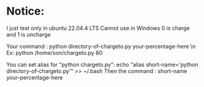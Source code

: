 #   Notice:
 I just test only in ubuntu 22.04.4 LTS
 Cannot use in Windows
 0 is charge and 1 is uncharge

 Your command : python directory-of-chargeto.py your-percentage-here \n
 Ex: python /home/son/chargeto.py 80

 You can set alias for "python chargeto.py": 
 echo "alias short-name='python directory-of-chargeto.py'" >> ~/.bash
 Then the command : short-name your-percentage-here
